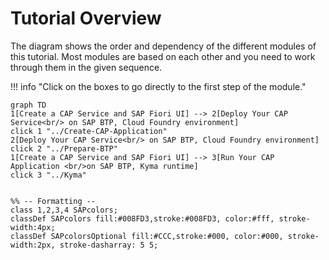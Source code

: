 # Tutorial Overview

<!-- external version -->

The diagram shows the order and dependency of the different modules of this tutorial. Most modules are based on each other and you need to work through them in the given sequence.

!!! info "Click on the boxes to go directly to the first step of the module."

```mermaid
graph TD
1[Create a CAP Service and SAP Fiori UI] --> 2[Deploy Your CAP Service<br/> on SAP BTP, Cloud Foundry environment]
click 1 "../Create-CAP-Application"
2[Deploy Your CAP Service<br/> on SAP BTP, Cloud Foundry environment]
click 2 "../Prepare-BTP"
1[Create a CAP Service and SAP Fiori UI] --> 3[Run Your CAP Application <br/>on SAP BTP, Kyma runtime]
click 3 "../Kyma"


%% -- Formatting --
class 1,2,3,4 SAPcolors;
classDef SAPcolors fill:#008FD3,stroke:#008FD3, color:#fff, stroke-width:4px;
classDef SAPcolorsOptional fill:#CCC,stroke:#000, color:#000, stroke-width:2px, stroke-dasharray: 5 5;
```

